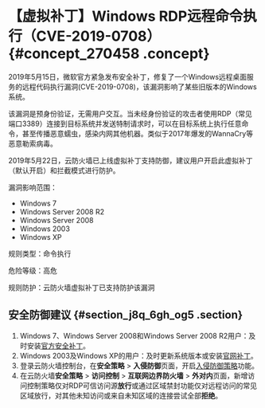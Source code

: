 # 【虚拟补丁】Windows RDP远程命令执行（CVE-2019-0708） {#concept_270458 .concept}

2019年5月15日，微软官方紧急发布安全补丁，修复了一个Windows远程桌面服务的远程代码执行漏洞\(CVE-2019-0708\)，该漏洞影响了某些旧版本的Windows系统。

该漏洞是预身份验证，无需用户交互。当未经身份验证的攻击者使用RDP（常见端口3389）连接到目标系统并发送特制请求时，可以在目标系统上执行任意命令，甚至传播恶意蠕虫，感染内网其他机器。类似于2017年爆发的WannaCry等恶意勒索病毒。

2019年5月22日，云防火墙已上线虚拟补丁支持防御，建议用户开启此虚拟补丁（默认开启）和拦截模式进行防护。

漏洞影响范围：

-   Windows 7
-   Windows Server 2008 R2
-   Windows Server 2008
-   Windows 2003
-   Windows XP

规则类型：命令执行

危险等级：高危

规则防护：云防火墙虚拟补丁已支持防护该漏洞

## 安全防御建议 {#section_j8q_6gh_og5 .section}

1.  Windows 7、Windows Server 2008和Windows Server 2008 R2用户：及时安装[官方安全补丁](https://portal.msrc.microsoft.com/en-US/security-guidance/advisory/CVE-2019-0708)。
2.  Windows 2003及Windows XP的用户：及时更新系统版本或安装[官网补丁](https://support.microsoft.com/zh-cn/help/4500705/customer-guidance-for-cve-2019-0708)。
3.  登录云防火墙控制台，在**安全策略** \> **入侵防御**页面，开启[入侵防御策略](../../../../intl.zh-CN/用户指南/安全策略/入侵防御策略.md#)功能。
4.  在云防火墙**安全策略** \> **访问控制** \> **互联网边界防火墙** \> **外对内**页面，新增访问控制策略仅对RDP可信访问源**放行**或通过区域禁封功能仅对远程访问的常见区域放行，对其他未知访问或来自未知区域的连接尝试全部**拒绝**。

